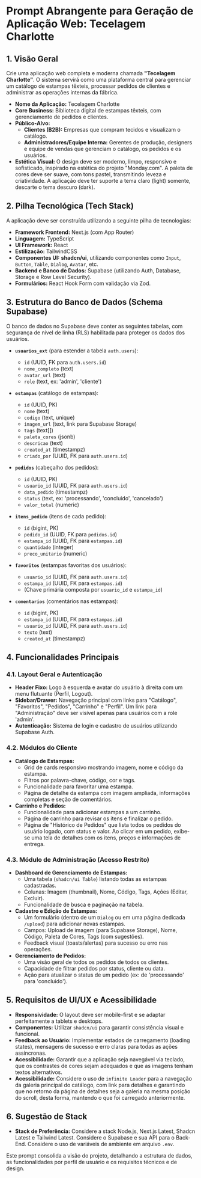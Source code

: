 # Prompt Abrangente para Geração de Aplicação Web: Tecelagem Charlotte

## 1. Visão Geral

Crie uma aplicação web completa e moderna chamada **"Tecelagem Charlotte"**. O sistema servirá como uma plataforma central para gerenciar um catálogo de estampas têxteis, processar pedidos de clientes e administrar as operações internas da fábrica.

- **Nome da Aplicação:** Tecelagem Charlotte
- **Core Business:** Biblioteca digital de estampas têxteis, com gerenciamento de pedidos e clientes.
- **Público-Alvo:**
  - **Clientes (B2B):** Empresas que compram tecidos e visualizam o catálogo.
  - **Administradores/Equipe Interna:** Gerentes de produção, designers e equipe de vendas que gerenciam o catálogo, os pedidos e os usuários.
- **Estética Visual:** O design deve ser moderno, limpo, responsivo e sofisticado, inspirado na estética do projeto "Monday.com". A paleta de cores deve ser suave, com tons pastel, transmitindo leveza e criatividade. A aplicação deve ter suporte a tema claro (light) somente, descarte o tema descuro (dark).

## 2. Pilha Tecnológica (Tech Stack)

A aplicação deve ser construída utilizando a seguinte pilha de tecnologias:

- **Framework Frontend:** Next.js (com App Router)
- **Linguagem:** TypeScript
- **UI Framework:** React
- **Estilização:** TailwindCSS
- **Componentes UI:** **shadcn/ui**, utilizando componentes como `Input`, `Button`, `Table`, `Dialog`, `Avatar`, etc.
- **Backend e Banco de Dados:** Supabase (utilizando Auth, Database, Storage e Row Level Security).
- **Formulários:** React Hook Form com validação via Zod.

## 3. Estrutura do Banco de Dados (Schema Supabase)

O banco de dados no Supabase deve conter as seguintes tabelas, com segurança de nível de linha (RLS) habilitada para proteger os dados dos usuários.

- **`usuarios_ext`** (para estender a tabela `auth.users`):
  - `id` (UUID, FK para `auth.users.id`)
  - `nome_completo` (text)
  - `avatar_url` (text)
  - `role` (text, ex: 'admin', 'cliente')

- **`estampas`** (catálogo de estampas):
  - `id` (UUID, PK)
  - `nome` (text)
  - `codigo` (text, unique)
  - `imagem_url` (text, link para Supabase Storage)
  - `tags` (text[])
  - `paleta_cores` (jsonb)
  - `descricao` (text)
  - `created_at` (timestampz)
  - `criado_por` (UUID, FK para `auth.users.id`)

- **`pedidos`** (cabeçalho dos pedidos):
  - `id` (UUID, PK)
  - `usuario_id` (UUID, FK para `auth.users.id`)
  - `data_pedido` (timestampz)
  - `status` (text, ex: 'processando', 'concluido', 'cancelado')
  - `valor_total` (numeric)

- **`itens_pedido`** (itens de cada pedido):
  - `id` (bigint, PK)
  - `pedido_id` (UUID, FK para `pedidos.id`)
  - `estampa_id` (UUID, FK para `estampas.id`)
  - `quantidade` (integer)
  - `preco_unitario` (numeric)

- **`favoritos`** (estampas favoritas dos usuários):
  - `usuario_id` (UUID, FK para `auth.users.id`)
  - `estampa_id` (UUID, FK para `estampas.id`)
  - (Chave primária composta por `usuario_id` e `estampa_id`)

- **`comentarios`** (comentários nas estampas):
  - `id` (bigint, PK)
  - `estampa_id` (UUID, FK para `estampas.id`)
  - `usuario_id` (UUID, FK para `auth.users.id`)
  - `texto` (text)
  - `created_at` (timestampz)

## 4. Funcionalidades Principais

### 4.1. Layout Geral e Autenticação
- **Header Fixo:** Logo à esquerda e avatar do usuário à direita com um menu flutuante (Perfil, Logout).
- **Sidebar/Drawer:** Navegação principal com links para "Catálogo", "Favoritos", "Pedidos", "Carrinho" e "Perfil". Um link para "Administração" deve ser visível apenas para usuários com a role 'admin'.
- **Autenticação:** Sistema de login e cadastro de usuários utilizando Supabase Auth.

### 4.2. Módulos do Cliente
- **Catálogo de Estampas:**
  - Grid de cards responsivo mostrando imagem, nome e código da estampa.
  - Filtros por palavra-chave, código, cor e tags.
  - Funcionalidade para favoritar uma estampa.
  - Página de detalhe da estampa com imagem ampliada, informações completas e seção de comentários.
- **Carrinho e Pedidos:**
  - Funcionalidade para adicionar estampas a um carrinho.
  - Página de carrinho para revisar os itens e finalizar o pedido.
  - Página de "Histórico de Pedidos" que lista todos os pedidos do usuário logado, com status e valor. Ao clicar em um pedido, exibe-se uma tela de detalhes com os itens, preços e informações de entrega.

### 4.3. Módulo de Administração (Acesso Restrito)
- **Dashboard de Gerenciamento de Estampas:**
  - Uma tabela (`shadcn/ui Table`) listando todas as estampas cadastradas.
  - Colunas: Imagem (thumbnail), Nome, Código, Tags, Ações (Editar, Excluir).
  - Funcionalidade de busca e paginação na tabela.
- **Cadastro e Edição de Estampas:**
  - Um formulário (dentro de um `Dialog` ou em uma página dedicada `/upload`) para adicionar novas estampas.
  - Campos: Upload de imagem (para Supabase Storage), Nome, Código, Paleta de Cores, Tags (com sugestões).
  - Feedback visual (toasts/alertas) para sucesso ou erro nas operações.
- **Gerenciamento de Pedidos:**
  - Uma visão geral de todos os pedidos de todos os clientes.
  - Capacidade de filtrar pedidos por status, cliente ou data.
  - Ação para atualizar o status de um pedido (ex: de 'processando' para 'concluido').

## 5. Requisitos de UI/UX e Acessibilidade
- **Responsividade:** O layout deve ser mobile-first e se adaptar perfeitamente a tablets e desktops.
- **Componentes:** Utilizar `shadcn/ui` para garantir consistência visual e funcional.
- **Feedback ao Usuário:** Implementar estados de carregamento (loading states), mensagens de sucesso e erro claras para todas as ações assíncronas.
- **Acessibilidade:** Garantir que a aplicação seja navegável via teclado, que os contrastes de cores sejam adequados e que as imagens tenham textos alternativos.
- **Acessibilidade:** Considere o uso de `infinite Loader` para a navegação da galeria principal do catálogo, com link para detalhes e garantindo que no retorno da página de detalhes seja a galeria na mesma posição do scroll, desta forma, mantendo o que foi carregado anteriormente. 

## 6. Sugestão de Stack
- **Stack de Preferência:** Considere a stack Node.js, Next.js Latest, Shadcn Latest e Tailwind Latest. Considere o Supabase e sua API para o Back-End. Considere o uso de variáveis de ambiente em arquivo `.env`. 

Este prompt consolida a visão do projeto, detalhando a estrutura de dados, as funcionalidades por perfil de usuário e os requisitos técnicos e de design.
